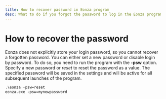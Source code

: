 ```yaml
---
title: How to recover password in Eonza program
desc: What to do if you forgot the password to log in the Eonza program.
---
```

# How to recover the password

Eonza does not explicitly store your login password, so you cannot recover a forgotten password. You can either set a new password or disable login by password. To do so, you need to run the program with the **-psw** option. Specify a new password or *reset* to reset the password as a value. The specified password will be saved in the settings and will be active for all subsequent launches of the program.

``` txt
.\eonza -psw=reset
eonza.exe -psw=mynewpassword
```
